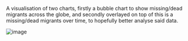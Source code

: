 A visualisation of two charts, firstly a bubble chart to show missing/dead migrants across the globe, and secondly overlayed on top of this is a missing/dead migrants over time, to hopefully better analyse said data.

![image](https://user-images.githubusercontent.com/52260080/113180605-d263f980-9248-11eb-879b-788129378c6c.png)
